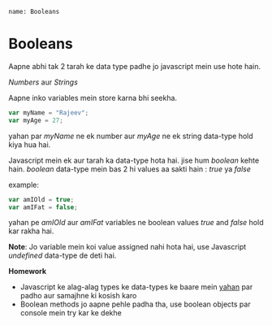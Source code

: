 ```ngMeta
name: Booleans
```

# Booleans

Aapne abhi tak 2 tarah ke data type padhe jo javascript mein use hote hain.

*Numbers* aur *Strings*

Aapne inko variables mein store karna bhi seekha.

```javascript
var myName = "Rajeev";
var myAge = 27;
```

yahan par *myName* ne ek number aur *myAge* ne ek string data-type hold kiya hua hai.

Javascript mein ek aur tarah ka data-type hota hai. jise hum *boolean* kehte hain. *boolean* data-type mein bas 2 hi values aa sakti hain : *true* ya *false*

example:

```javascript
var amIOld = true;
var amIFat = false;

```

yahan pe *amIOld* aur *amIFat* variables ne boolean values *true* and *false* hold kar rakha hai.

**Note**: Jo variable mein koi value assigned nahi hota hai, use Javascript *undefined* data-type de deti hai.

**Homework**

- Javascript ke alag-alag types ke data-types ke baare mein [yahan](https://www.w3schools.com/js/js_datatypes.asp) par padho aur samajhne ki kosish karo
- Boolean methods jo aapne pehle padha tha, use boolean objects par console mein try kar ke dekhe
